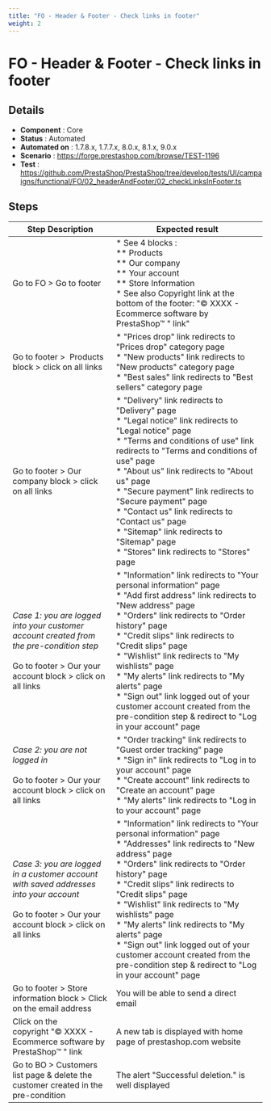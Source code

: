 ```yaml
---
title: "FO - Header & Footer - Check links in footer"
weight: 2
---
```


# FO - Header & Footer - Check links in footer
## Details
* **Component** : Core
* **Status** : Automated
* **Automated on** : 1.7.8.x, 1.7.7.x, 8.0.x, 8.1.x, 9.0.x
* **Scenario** : https://forge.prestashop.com/browse/TEST-1196
* **Test** : https://github.com/PrestaShop/PrestaShop/tree/develop/tests/UI/campaigns/functional/FO/02_headerAndFooter/02_checkLinksInFooter.ts

## Steps
| Step Description | Expected result |
| ----- | ----- |
| Go to FO > Go to footer | * See 4 blocks :<br> ** Products<br> ** Our company<br> ** Your account<br> ** Store Information<br> * See also Copyright link at the bottom of the footer: "© XXXX - Ecommerce software by PrestaShop™ " link" |
| Go to footer >  Products block > click on all links | * "Prices drop" link redirects to "Prices drop" category page<br> * "New products" link redirects to "New products" category page<br> * "Best sales" link redirects to "Best sellers" category page |
| Go to footer > Our company block > click on all links | * "Delivery" link redirects to "Delivery" page<br> * "Legal notice" link redirects to "Legal notice" page<br> * "Terms and conditions of use" link redirects to "Terms and conditions of use" page<br> * "About us" link redirects to "About us" page<br> * "Secure payment" link redirects to "Secure payment" page<br> * "Contact us" link redirects to "Contact us" page<br> * "Sitemap" link redirects to "Sitemap" page<br> * "Stores" link redirects to "Stores" page |
| *Case 1: you are logged into your customer account created from the pre-condition step*<br><br>Go to footer > Our your account block > click on all links | * "Information" link redirects to "Your personal information" page<br> * "Add first address" link redirects to "New address" page<br> * "Orders" link redirects to "Order history" page<br> * "Credit slips" link redirects to "Credit slips" page<br> * "Wishlist" link redirects to "My wishlists" page<br> * "My alerts" link redirects to "My alerts" page<br> * "Sign out" link logged out of your customer account created from the pre-condition step & redirect to "Log in your account" page |
| *Case 2: you are not logged in*<br><br>Go to footer > Our your account block > click on all links | * "Order tracking" link redirects to "Guest order tracking" page<br> * "Sign in" link redirects to "Log in to your account" page<br> * "Create account" link redirects to "Create an account" page<br> * "My alerts" link redirects to "Log in to your account" page |
| *Case 3: you are logged in a customer account with saved addresses into your account*<br><br>Go to footer > Our your account block > click on all links | * "Information" link redirects to "Your personal information" page<br> * "Addresses" link redirects to "New address" page<br> * "Orders" link redirects to "Order history" page<br> * "Credit slips" link redirects to "Credit slips" page<br> * "Wishlist" link redirects to "My wishlists" page<br> * "My alerts" link redirects to "My alerts" page<br> * "Sign out" link logged out of your customer account created from the pre-condition step & redirect to "Log in your account" page |
| Go to footer > Store information block > Click on the email address | You will be able to send a direct email |
| Click on the copyright "© XXXX - Ecommerce software by PrestaShop™ " link | A new tab is displayed with home page of prestashop.com website |
| Go to BO > Customers list page & delete the customer created in the pre-condition | The alert "Successful deletion." is well displayed |
